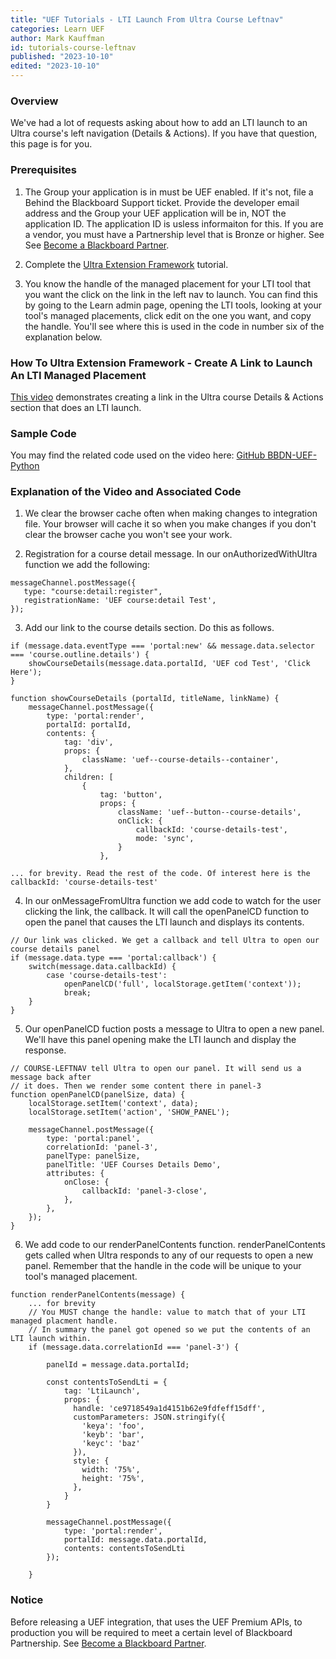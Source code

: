 ```yaml
---
title: "UEF Tutorials - LTI Launch From Ultra Course Leftnav"
categories: Learn UEF
author: Mark Kauffman
id: tutorials-course-leftnav
published: "2023-10-10"
edited: "2023-10-10"
---
```


<VersioningTracker frontMatter={frontMatter}/>

### Overview

We've had a lot of requests asking about how to add an LTI launch to an Ultra course's left navigation (Details & Actions). If you have that question, this page is for you.

### Prerequisites

1. The Group your application is in must be UEF enabled. If it's not, file a Behind the Blackboard Support ticket. Provide the developer email address and the Group your UEF application will be in, NOT the application ID. The application ID is usless informaiton for this. If you are a vendor, you must have a Partnership level that is Bronze or higher. See See [Become a Blackboard Partner](../../../../partners/become-a-partner.md).

2. Complete the [Ultra Extension Framework](/docs/rest-apis/premium-apis/uef/tutorials/tutorials.md) tutorial.

3. You know the handle of the managed placement for your LTI tool that you want the click on the link in the left nav to launch. You can find this by going to the Learn admin page, opening the LTI tools, looking at your tool's managed placements, click edit on the one you want, and copy the handle. You'll see where this is used in the code in number six of the explanation below.

### How To Ultra Extension Framework - Create A Link to Launch An LTI Managed Placement

[This video](https://www.youtube.com/watch?v=1SNQXsaPLKg&ab_channel=AnthologyDevelopers) demonstrates creating a link in the Ultra course Details & Actions section that does an LTI launch.

### Sample Code

You may find the related code used on the video here: [GitHub BBDN-UEF-Python](https://github.com/blackboard/BBDN-UEF-Python/tree/102-UEF-COURSE-LEFTNAV)

### Explanation of the Video and Associated Code

1. We clear the browser cache often when making changes to integration file. Your browser will cache it so when you make changes if you don't clear the browser cache you won't see your work.

2. Registration for a course detail message. In our onAuthorizedWithUltra function we add the following:

```
messageChannel.postMessage({
   type: "course:detail:register",
   registrationName: 'UEF course:detail Test',
});
```

3. Add our link to the course details section. Do this as follows.

```
if (message.data.eventType === 'portal:new' && message.data.selector === 'course.outline.details') {
    showCourseDetails(message.data.portalId, 'UEF cod Test', 'Click Here');
}

function showCourseDetails (portalId, titleName, linkName) {
    messageChannel.postMessage({
        type: 'portal:render',
        portalId: portalId,
        contents: {
            tag: 'div',
            props: {
                className: 'uef--course-details--container',
            },
            children: [
                {
                    tag: 'button',
                    props: {
                        className: 'uef--button--course-details',
                        onClick: {
                            callbackId: 'course-details-test',
                            mode: 'sync',
                        }
                    },

... for brevity. Read the rest of the code. Of interest here is the callbackId: 'course-details-test'
```

4. In our onMessageFromUltra function we add code to watch for the user clicking the link, the callback. It will call the openPanelCD function to open the panel that causes the LTI launch and displays its contents.

```
// Our link was clicked. We get a callback and tell Ultra to open our course details panel
if (message.data.type === 'portal:callback') {
    switch(message.data.callbackId) {
        case 'course-details-test':
            openPanelCD('full', localStorage.getItem('context'));
            break;
    }
}
```

5. Our openPanelCD fuction posts a message to Ultra to open a new panel. We'll have this panel opening make the LTI launch and display the response.

```
// COURSE-LEFTNAV tell Ultra to open our panel. It will send us a message back after
// it does. Then we render some content there in panel-3
function openPanelCD(panelSize, data) {
    localStorage.setItem('context', data);
    localStorage.setItem('action', 'SHOW_PANEL');

    messageChannel.postMessage({
        type: 'portal:panel',
        correlationId: 'panel-3',
        panelType: panelSize,
        panelTitle: 'UEF Courses Details Demo',
        attributes: {
            onClose: {
                callbackId: 'panel-3-close',
            },
        },
    });
}
```

6. We add code to our renderPanelContents function. renderPanelContents gets called when Ultra responds to any of our requests to open a new panel. Remember that the handle in the code will be unique to your tool's managed placement.

```
function renderPanelContents(message) {
    ... for brevity
    // You MUST change the handle: value to match that of your LTI managed placment handle.
    // In summary the panel got opened so we put the contents of an LTI launch within.
    if (message.data.correlationId === 'panel-3') {

        panelId = message.data.portalId;

        const contentsToSendLti = {
            tag: 'LtiLaunch',
            props: {
              handle: 'ce9718549a1d4151b62e9fdfeff15dff',
              customParameters: JSON.stringify({
                'keya': 'foo',
                'keyb': 'bar',
                'keyc': 'baz'
              }),
              style: {
                width: '75%',
                height: '75%',
              },
            }
        }

        messageChannel.postMessage({
            type: 'portal:render',
            portalId: message.data.portalId,
            contents: contentsToSendLti
        });

    }
```

### Notice

Before releasing a UEF integration, that uses the UEF Premium APIs, to production you will be required to meet a certain level of Blackboard Partnership. See [Become a Blackboard Partner](../../../../partners/become-a-partner.md).

<AuthorBox frontMatter={frontMatter}/>
